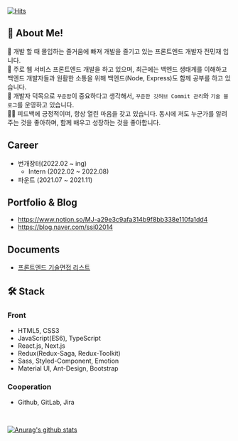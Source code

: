 [![Hits](https://hits.seeyoufarm.com/api/count/incr/badge.svg?url=https%3A%2F%2Fgithub.com%2Fssi02014&count_bg=%2379C83D&title_bg=%23555555&icon=compropago.svg&icon_color=%23E7E7E7&title=hits&edge_flat=false)](https://hits.seeyoufarm.com)

## 👦 About Me!
👋 개발 할 때 몰입하는 즐거움에 빠져 개발을 즐기고 있는 프론트엔드 개발자 전민재 입니다. <br />
👨‍ 주로 웹 서비스 프론트엔드 개발을 하고 있으며,  최근에는 백엔드 생태계를 이해하고 백엔드 개발자들과 원활한 소통을 위해 백엔드(Node, Express)도 함께 공부를 하고 있습니다.  <br />
🙆‍ 개발자 덕목으로 `꾸준함`이 중요하다고 생각해서, `꾸준한 깃허브 Commit 관리`와 `기술 블로그`를 운영하고 있습니다. <br />
🙆‍♂️ 피드백에 긍정적이며, 항상 열린 마음을 갖고 있습니다. 동시에 저도 누군가를 알려주는 것을 좋아하며, 함께 배우고 성장하는 것을 좋아합니다. <br />

## Career
- 번개장터(2022.02 ~ ing)
  - Intern (2022.02 ~ 2022.08) 
- 파운트 (2021.07 ~ 2021.11)

## Portfolio & Blog
- https://www.notion.so/MJ-a29e3c9afa314b9f8bb338e110fa1dd4
- https://blog.naver.com/ssi02014

## Documents
- [프론트엔드 기술면접 리스트](https://www.notion.so/2c4d4292c8574027b50150c5ef6e02b5)

## 🛠 Stack
### Front
- HTML5, CSS3
- JavaScript(ES6), TypeScript
- React.js, Next.js
- Redux(Redux-Saga, Redux-Toolkit)
- Sass, Styled-Component, Emotion
- Material UI, Ant-Design, Bootstrap

### Cooperation
- Github, GitLab, Jira

<br />

[![Anurag's github stats](https://github-readme-stats.vercel.app/api?username=ssi02014)](https://github.com/anuraghazra/github-readme-stats)
<!-- [![solved.ac tier](http://mazassumnida.wtf/api/generate_badge?boj=ssi02014)](https://solved.ac/ssi02014) -->

